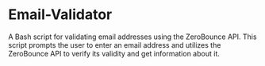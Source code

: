 # Email-Validator
A Bash script for validating email addresses using the ZeroBounce API. This script prompts the user to enter an email address and utilizes the ZeroBounce API to verify its validity and get information about it.
